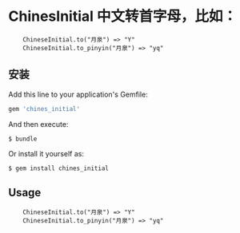 # ChinesInitial 中文转首字母，比如：
```
    ChineseInitial.to("月泉") => "Y"
    ChineseInitial.to_pinyin("月泉") => "yq"        
```
## 安装

Add this line to your application's Gemfile:

```ruby
gem 'chines_initial'
```

And then execute:

    $ bundle

Or install it yourself as:

    $ gem install chines_initial

## Usage

```
    ChineseInitial.to("月泉") => "Y"
    ChineseInitial.to_pinyin("月泉") => "yq"        
```